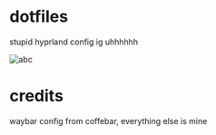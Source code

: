# dotfiles

stupid hyprland config ig uhhhhhh

![abc](https://cdn.discordapp.com/attachments/1254386999117353052/1272218528916967546/20240811_17h33m53s_grim.png?ex=66c60ad5&is=66c4b955&hm=2e0b82c672c82de0c24136a1d8eb8e0c3f411f8d29db451c0e07e35d217950c9&)

# credits

waybar config from coffebar, everything else is mine
